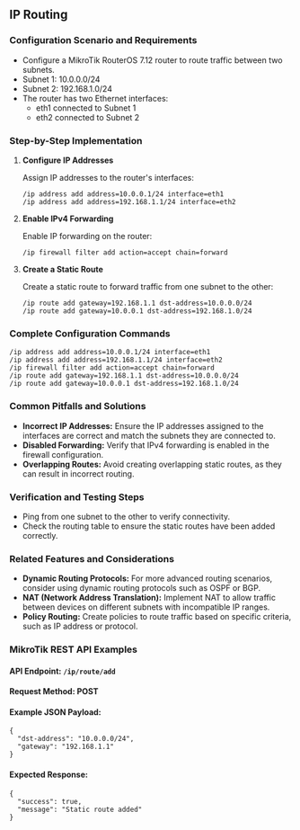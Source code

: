 ## IP Routing

### Configuration Scenario and Requirements

* Configure a MikroTik RouterOS 7.12 router to route traffic between two subnets.
* Subnet 1: 10.0.0.0/24
* Subnet 2: 192.168.1.0/24
* The router has two Ethernet interfaces:
    * eth1 connected to Subnet 1
    * eth2 connected to Subnet 2

### Step-by-Step Implementation

1. **Configure IP Addresses**

   Assign IP addresses to the router's interfaces:
   
   ```
   /ip address add address=10.0.0.1/24 interface=eth1
   /ip address add address=192.168.1.1/24 interface=eth2
   ```

2. **Enable IPv4 Forwarding**

   Enable IP forwarding on the router:
   
   ```
   /ip firewall filter add action=accept chain=forward
   ```

3. **Create a Static Route**

   Create a static route to forward traffic from one subnet to the other:
   
   ```
   /ip route add gateway=192.168.1.1 dst-address=10.0.0.0/24
   /ip route add gateway=10.0.0.1 dst-address=192.168.1.0/24
   ```

### Complete Configuration Commands

```
/ip address add address=10.0.0.1/24 interface=eth1
/ip address add address=192.168.1.1/24 interface=eth2
/ip firewall filter add action=accept chain=forward
/ip route add gateway=192.168.1.1 dst-address=10.0.0.0/24
/ip route add gateway=10.0.0.1 dst-address=192.168.1.0/24
```

### Common Pitfalls and Solutions

* **Incorrect IP Addresses:** Ensure the IP addresses assigned to the interfaces are correct and match the subnets they are connected to.
* **Disabled Forwarding:** Verify that IPv4 forwarding is enabled in the firewall configuration.
* **Overlapping Routes:** Avoid creating overlapping static routes, as they can result in incorrect routing.

### Verification and Testing Steps

* Ping from one subnet to the other to verify connectivity.
* Check the routing table to ensure the static routes have been added correctly.

### Related Features and Considerations

* **Dynamic Routing Protocols:** For more advanced routing scenarios, consider using dynamic routing protocols such as OSPF or BGP.
* **NAT (Network Address Translation):** Implement NAT to allow traffic between devices on different subnets with incompatible IP ranges.
* **Policy Routing:** Create policies to route traffic based on specific criteria, such as IP address or protocol.

### MikroTik REST API Examples

#### **API Endpoint:** `/ip/route/add`

#### **Request Method:** POST

#### **Example JSON Payload:**

```
{
  "dst-address": "10.0.0.0/24",
  "gateway": "192.168.1.1"
}
```

#### **Expected Response:**

```
{
  "success": true,
  "message": "Static route added"
}
```